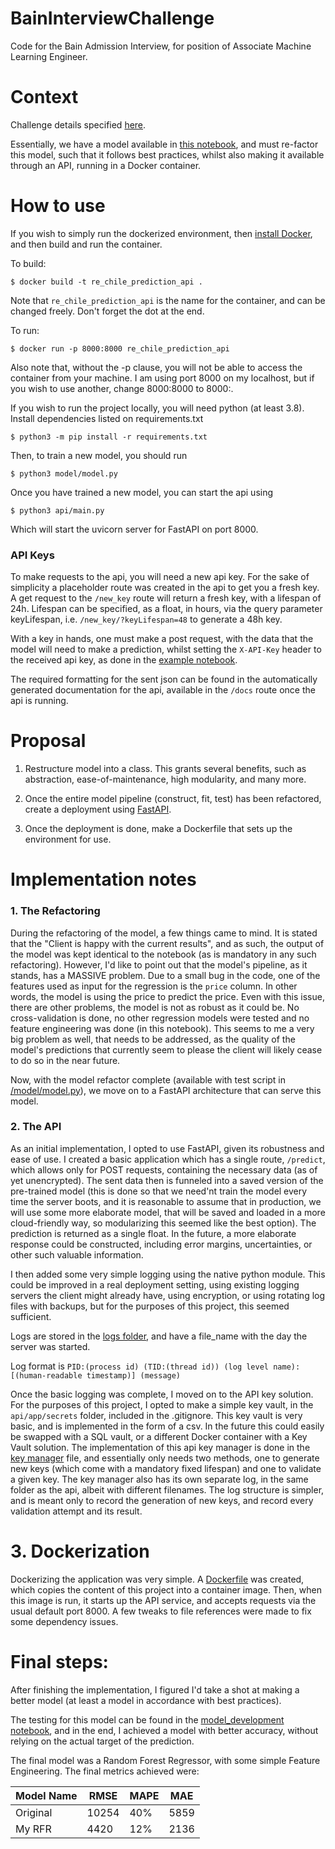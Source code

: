 # BainInterviewChallenge
Code for the Bain Admission Interview, for position of Associate Machine Learning Engineer.

# Context
Challenge details specified [here](Challenge.md).

Essentially, we have a model available in [this notebook](Property-Friends-basic-model.ipynb), and must re-factor this model, such that it follows best practices, whilst also making it available through an API, running in a Docker container.

# How to use

If you wish to simply run the dockerized environment, then [install Docker](https://docs.docker.com/engine/install/), and then build and run the container.

To build:

    $ docker build -t re_chile_prediction_api .

Note that `re_chile_prediction_api` is the name for the container, and can be changed freely. Don't forget the dot at the end.

To run:

    $ docker run -p 8000:8000 re_chile_prediction_api

Also note that, without the -p clause, you will not be able to access the container from your machine. I am using port 8000 on my localhost, but if you wish to use another, change 8000:8000 to 8000:<YOUR-PORT>.

If you wish to run the project locally, you will need python (at least 3.8). Install dependencies listed on requirements.txt

    $ python3 -m pip install -r requirements.txt

Then, to train a new model, you should run

    $ python3 model/model.py

Once you have trained a new model, you can start the api using

    $ python3 api/main.py

Which will start the uvicorn server for FastAPI on port 8000.

### API Keys

To make requests to the api, you will need a new api key. For the sake of simplicity a placeholder route was created in the api to get you a fresh key. A get request to the `/new_key` route will return a fresh key, with a lifespan of 24h. Lifespan can be specified, as a float, in hours, via the query parameter keyLifespan, i.e. `/new_key/?keyLifespan=48` to generate a 48h key.

With a key in hands, one must make a post request, with the data that the model will need to make a prediction, whilst setting the `X-API-Key` header to the received api key, as done in the [example notebook](/api/api_test.ipynb).

The required formatting for the sent json can be found in the automatically generated documentation for the api, available in the `/docs` route once the api is running.

# Proposal
1. Restructure model into a class. This grants several benefits, such as abstraction, ease-of-maintenance, high modularity, and many more.

2. Once the entire model pipeline (construct, fit, test) has been refactored, create a deployment using [FastAPI](https://fastapi.tiangolo.com/).

3. Once the deployment is done, make a Dockerfile that sets up the environment for use.

# Implementation notes

### 1. The Refactoring

During the refactoring of the model, a few things came to mind. It is stated that the "Client is happy with the current results", and as such, the output of the model was kept identical to the notebook (as is mandatory in any such refactoring). However, I'd like to point out that the model's pipeline, as it stands, has a MASSIVE problem. Due to a small bug in the code, one of the features used as input for the regression is the `price` column. In other words, the model is using the price to predict the price. Even with this issue, there are other problems, the model is not as robust as it could be. No cross-validation is done, no other regression models were tested and no feature engineering was done (in this notebook). This seems to me a very big problem as well, that needs to be addressed, as the quality of the model's predictions that currently seem to please the client will likely cease to do so in the near future.

Now, with the model refactor complete (available with test script in [/model/model.py](/model/model.py)), we move on to a FastAPI architecture that can serve this model.

### 2. The API

As an initial implementation, I opted to use FastAPI, given its robustness and ease of use. I created a basic application which has a single route, `/predict`, which allows only for POST requests, containing the necessary data (as of yet unencrypted). The sent data then is funneled into a saved version of the pre-trained model (this is done so that we need'nt train the model every time the server boots, and it is reasonable to assume that in production, we will use some more elaborate model, that will be saved and loaded in a more cloud-friendly way, so modularizing this seemed like the best option). The prediction is returned as a single float. In the future, a more elaborate response could be constructed, including error margins, uncertainties, or other such valuable information.

I then added some very simple logging using the native python module. This could be improved in a real deployment setting, using existing logging servers the client might already have, using encryption, or using rotating log files with backups, but for the purposes of this project, this seemed sufficient.

Logs are stored in the [logs folder](./logs/), and have a file_name with the day the server was started.

Log format is 
`PID:(process id) (TID:(thread id)) (log level name): [(human-readable timestamp)] (message)`

Once the basic logging was complete, I moved on to the API key solution. For the purposes of this project, I opted to make a simple key vault, in the `api/app/secrets` folder, included in the .gitignore. This key vault is very basic, and is implemented in the form of a csv. In the future this could easily be swapped with a SQL vault, or a different Docker container with a Key Vault solution. The implementation of this api key manager is done in the [key manager](/api/app/key_manager.py) file, and essentially only needs two methods, one to generate new keys (which come with a mandatory fixed lifespan) and one to validate a given key. The key manager also has its own separate log, in the same folder as the api, albeit with different filenames. The log structure is simpler, and is meant only to record the generation of new keys, and record every validation attempt and its result.

# 3. Dockerization

Dockerizing the application was very simple. A [Dockerfile](./Dockerfile) was created, which copies the content of this project into a container image. Then, when this image is run, it starts up the API service, and accepts requests via the usual default port 8000. A few tweaks to file references were made to fix some dependency issues.

# Final steps:

After finishing the implementation, I figured I'd take a shot at making a better model (at least a model in accordance with best practices).

The testing for this model can be found in the [model_development notebook](./model_development.ipynb), and in the end, I achieved a model with better accuracy, without relying on the actual target of the prediction.

The final model was a Random Forest Regressor, with some simple Feature Engineering. The final metrics achieved were:

|Model Name| RMSE | MAPE | MAE |
|-|-|-|-|
|Original|10254|40%|5859|
|My RFR|4420|12%|2136|